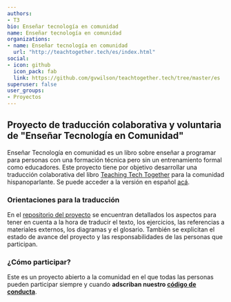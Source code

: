 ```yaml
---
authors:
- T3
bio: Enseñar tecnología en comunidad
name: Enseñar tecnología en comunidad
organizations:
- name: Enseñar tecnología en comunidad
  url: "http://teachtogether.tech/es/index.html"
social:
- icon: github
  icon_pack: fab
  link: https://github.com/gvwilson/teachtogether.tech/tree/master/es
superuser: false
user_groups:
- Proyectos
---
```


## Proyecto de traducción colaborativa y voluntaria de "Enseñar Tecnología en Comunidad"

Enseñar Tecnología en comunidad es un libro sobre enseñar a programar para personas con una formación técnica pero sin un entrenamiento formal como educadores. Este proyecto tiene por objetivo desarrollar una traducción colaborativa del libro [Teaching Tech Together](http://teachtogether.tech/en/index.html) para la comunidad hispanoparlante. Se puede acceder a la versión en español [acá](http://teachtogether.tech/es/index.html).

### Orientaciones para la traducción

En el [repositorio del proyecto](https://github.com/gvwilson/teachtogether.tech/blob/master/es/README.md) se encuentran detallados los aspectos para tener en cuenta a la hora de traducir el texto, los ejercicios, las referencias a materiales externos, los diagramas y el glosario.  También se explicitan el estado de avance del proyecto y las responsabilidades de las personas que participan.

### ¿Cómo participar?

Este es un proyecto abierto a la comunidad en el que todas las personas pueden participar siempre y cuando __adscriban nuestro [código de conducta](http://teachtogether.tech/es/index.html#s:conduct)__.